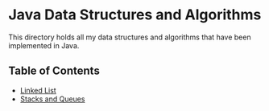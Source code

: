 # Java Data Structures and Algorithms

This directory holds all my data structures and algorithms that have been implemented in Java.

## Table of Contents
- [Linked List](./dsas/LinkedList)
- [Stacks and Queues](./dsas/StacksAndQueues)